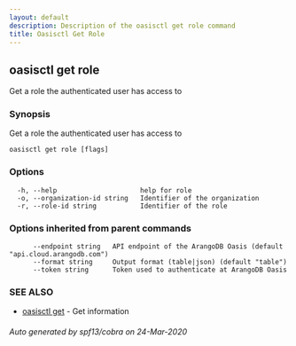 ```yaml
---
layout: default
description: Description of the oasisctl get role command
title: Oasisctl Get Role
---
```

## oasisctl get role

Get a role the authenticated user has access to

### Synopsis

Get a role the authenticated user has access to

```
oasisctl get role [flags]
```

### Options

```
  -h, --help                     help for role
  -o, --organization-id string   Identifier of the organization
  -r, --role-id string           Identifier of the role
```

### Options inherited from parent commands

```
      --endpoint string   API endpoint of the ArangoDB Oasis (default "api.cloud.arangodb.com")
      --format string     Output format (table|json) (default "table")
      --token string      Token used to authenticate at ArangoDB Oasis
```

### SEE ALSO

* [oasisctl get](oasisctl_get.md)	 - Get information

###### Auto generated by spf13/cobra on 24-Mar-2020
